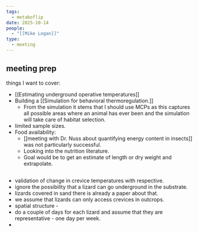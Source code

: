 ```yaml
---
tags:
  - metaboflip
date: 2025-10-14
people:
  - "[[Mike Logan]]"
type:
  - meeting
---
```

## meeting prep
things I want to cover:
- [[Estimating underground operative temperatures]]
- Building a [[Simulation for behavioral thermoregulation.]]
	- From the simulation it stems that I should use MCPs as this captures all possible areas where an animal has ever been and the simulation will take care of habitat selection. 
- limited sample sizes. 
- Food availability: 
	- [[meeting with Dr. Nuss about quantifying energy content in insects]] was not particularly successful. 
	- Looking into the nutrition literature. 
	- Goal would be to get an estimate of length or dry weight and extrapolate. 
## 
- validation of change in crevice temperatures with respective. 
- ignore the possibility that a lizard can go underground in the substrate. 
- lizards covered in sand there is already a paper about that. 
- we assume that lizards can only access crevices in outcrops. 
- spatial structure - 
- do a couple of days for each lizard and assume that they are representative - one day per week. 
- 